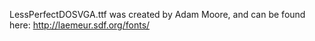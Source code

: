LessPerfectDOSVGA.ttf was created by Adam Moore, and can be found here: http://laemeur.sdf.org/fonts/
